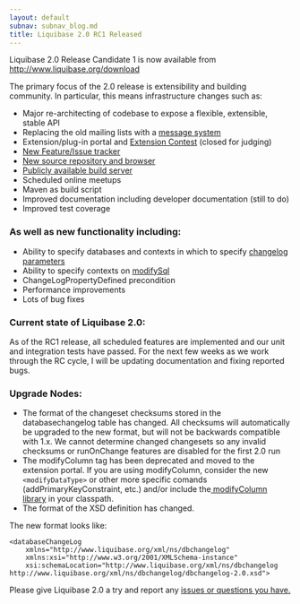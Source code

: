 ```yaml
---
layout: default
subnav: subnav_blog.md
title: Liquibase 2.0 RC1 Released
---
```


Liquibase 2.0 Release Candidate 1 is now available from <a href="http://www.liquibase.org/download">http://www.liquibase.org/download</a>


The primary focus of the 2.0 release is extensibility and building community. In particular, this means infrastructure changes such as:


- Major re-architecting of codebase to expose a flexible, extensible, stable API
- Replacing the old mailing lists with a <a href="http://www.liquibase.org/forum">message system</a>
- Extension/plug-in portal and <a href="http://www.liquibase.org/2009/06/liquibase-extension-contest-2009-now-underway.html">Extension Contest</a> (closed for judging)
- <a href="http://liquibase.jira.com/browse/CORE">New Feature/Issue tracker</a>
- <a href="http://liquibase.jira.com/source/browse/CORE">New source repository and browser</a>
- <a href="http://www.liquibase.org/ci">Publicly available build server</a>
- Scheduled online meetups
- Maven as build script
- Improved documentation including developer documentation (still to do)
- Improved test coverage

### As well as new functionality including:

- Ability to specify databases and contexts in which to specify <a href="http://www.liquibase.org/manual/changelog_parameters">changelog parameters</a>
- Ability to specify contexts on <a href="http://www.liquibase.org/manual/modify_sql">modifySql</a>
- ChangeLogPropertyDefined precondition
- Performance improvements
- Lots of bug fixes


### Current state of Liquibase 2.0:

As of the RC1 release, all scheduled features are implemented and our unit and integration tests have passed. For the next few weeks as we work through the RC cycle, I will be updating documentation and fixing reported bugs.


### Upgrade Nodes:

- The format of the changeset checksums stored in the databasechangelog table has changed. All checksums will automatically be upgraded to the new format, but will not be backwards compatible with 1.x. We cannot determine changed changesets so any invalid checksums or runOnChange features are disabled for the first 2.0 run
- The modifyColumn tag has been deprecated and moved to the extension portal. If you are using modifyColumn, consider the new `<modifyDataType>` or other more specific comands (addPrimaryKeyConstraint, etc.) and/or include the<a href="http://liquibase.jira.com/wiki/display/CONTRIB/ModifyColumn+Change"> modifyColumn library</a> in your classpath.
- The format of the XSD definition has changed.

The new format looks like:

    <databaseChangeLog
        xmlns="http://www.liquibase.org/xml/ns/dbchangelog"
        xmlns:xsi="http://www.w3.org/2001/XMLSchema-instance"
        xsi:schemaLocation="http://www.liquibase.org/xml/ns/dbchangelog http://www.liquibase.org/xml/ns/dbchangelog/dbchangelog-2.0.xsd">

Please give Liquibase 2.0 a try and report any <a href="http://www.liquibase.org/forum">issues or questions you have.</a>

